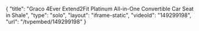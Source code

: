 {
    "title": "Graco 4Ever Extend2Fit Platinum All-in-One Convertible Car Seat in Shale",
    "type": "solo",
    "layout": "iframe-static",
    "videoId": "149299198",
    "url": "\/tvpembed\/149299198"
}